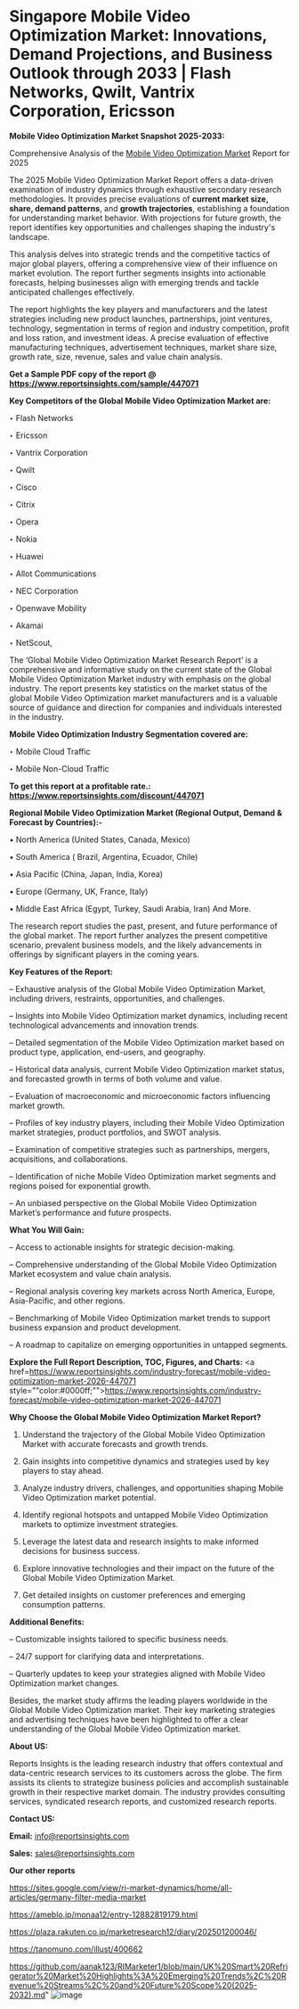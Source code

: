# Singapore Mobile Video Optimization Market: Innovations, Demand Projections, and Business Outlook through 2033 | Flash Networks, Qwilt, Vantrix Corporation, Ericsson

<strong>Mobile Video Optimization Market Snapshot 2025-2033:</strong>

Comprehensive Analysis of the <a href=https://www.reportsinsights.com/sample/447071>Mobile Video Optimization Market</a> Report for 2025

The 2025 Mobile Video Optimization Market Report offers a data-driven examination of industry dynamics through exhaustive secondary research methodologies. It provides precise evaluations of <strong>current market size, share, demand patterns</strong>, and <strong>growth trajectories</strong>, establishing a foundation for understanding market behavior. With projections for future growth, the report identifies key opportunities and challenges shaping the industry's landscape.

This analysis delves into strategic trends and the competitive tactics of major global players, offering a comprehensive view of their influence on market evolution. The report further segments insights into actionable forecasts, helping businesses align with emerging trends and tackle anticipated challenges effectively.

The report highlights the key players and manufacturers and the latest strategies including new product launches, partnerships, joint ventures, technology, segmentation in terms of region and industry competition, profit and loss ration, and investment ideas. A precise evaluation of effective manufacturing techniques, advertisement techniques, market share size, growth rate, size, revenue, sales and value chain analysis.

<strong>Get a Sample PDF copy of the report @ <a href=https://www.reportsinsights.com/sample/447071 style=color:#0000ff;>https://www.reportsinsights.com/sample/447071</a></strong>

<strong>Key Competitors of the Global Mobile Video Optimization Market are:</strong>

‣ Flash Networks

‣ Ericsson

‣ Vantrix Corporation

‣ Qwilt

‣ Cisco

‣ Citrix

‣ Opera

‣ Nokia

‣ Huawei

‣ Allot Communications

‣ NEC Corporation

‣ Openwave Mobility

‣ Akamai

‣ NetScout,

The ‘Global Mobile Video Optimization Market Research Report’ is a comprehensive and informative study on the current state of the Global Mobile Video Optimization Market industry with emphasis on the global industry. The report presents key statistics on the market status of the global Mobile Video Optimization market manufacturers and is a valuable source of guidance and direction for companies and individuals interested in the industry.

<strong>Mobile Video Optimization Industry Segmentation covered are:</strong>

‣ Mobile Cloud Traffic

‣ Mobile Non-Cloud Traffic

<strong>To get this report at a profitable rate.: <a href=https://www.reportsinsights.com/discount/447071 style=color:#0000ff;>https://www.reportsinsights.com/discount/447071</a></strong>

<strong>Regional Mobile Video Optimization Market (Regional Output, Demand &amp; Forecast by Countries):-</strong>

• North America (United States, Canada, Mexico)

• South America ( Brazil, Argentina, Ecuador, Chile)

• Asia Pacific (China, Japan, India, Korea)

• Europe (Germany, UK, France, Italy)

• Middle East Africa (Egypt, Turkey, Saudi Arabia, Iran) And More.

The research report studies the past, present, and future performance of the global market. The report further analyzes the present competitive scenario, prevalent business models, and the likely advancements in offerings by significant players in the coming years.

<strong>Key Features of the Report:</strong>

– Exhaustive analysis of the Global Mobile Video Optimization Market, including drivers, restraints, opportunities, and challenges.

– Insights into Mobile Video Optimization market dynamics, including recent technological advancements and innovation trends.

– Detailed segmentation of the Mobile Video Optimization market based on product type, application, end-users, and geography.

– Historical data analysis, current Mobile Video Optimization market status, and forecasted growth in terms of both volume and value.

– Evaluation of macroeconomic and microeconomic factors influencing market growth.

– Profiles of key industry players, including their Mobile Video Optimization market strategies, product portfolios, and SWOT analysis.

– Examination of competitive strategies such as partnerships, mergers, acquisitions, and collaborations.

– Identification of niche Mobile Video Optimization market segments and regions poised for exponential growth.

– An unbiased perspective on the Global Mobile Video Optimization Market’s performance and future prospects.

<strong>What You Will Gain:</strong>

– Access to actionable insights for strategic decision-making.

– Comprehensive understanding of the Global Mobile Video Optimization Market ecosystem and value chain analysis.

– Regional analysis covering key markets across North America, Europe, Asia-Pacific, and other regions.

– Benchmarking of Mobile Video Optimization market trends to support business expansion and product development.

– A roadmap to capitalize on emerging opportunities in untapped segments.

<strong>Explore the Full Report Description, TOC, Figures, and Charts:</strong>
<a href=https://www.reportsinsights.com/industry-forecast/mobile-video-optimization-market-2026-447071 style=""color:#0000ff;"">https://www.reportsinsights.com/industry-forecast/mobile-video-optimization-market-2026-447071</a>

<strong>Why Choose the Global Mobile Video Optimization Market Report?</strong>

1. Understand the trajectory of the Global Mobile Video Optimization Market with accurate forecasts and growth trends.

2. Gain insights into competitive dynamics and strategies used by key players to stay ahead.

3. Analyze industry drivers, challenges, and opportunities shaping Mobile Video Optimization market potential.

4. Identify regional hotspots and untapped Mobile Video Optimization markets to optimize investment strategies.

5. Leverage the latest data and research insights to make informed decisions for business success.

6. Explore innovative technologies and their impact on the future of the Global Mobile Video Optimization Market.

7. Get detailed insights on customer preferences and emerging consumption patterns.

<strong>Additional Benefits:</strong>

– Customizable insights tailored to specific business needs.

– 24/7 support for clarifying data and interpretations.

– Quarterly updates to keep your strategies aligned with Mobile Video Optimization market changes.

Besides, the market study affirms the leading players worldwide in the Global Mobile Video Optimization market. Their key marketing strategies and advertising techniques have been highlighted to offer a clear understanding of the Global Mobile Video Optimization market.

<strong><strong>About US</strong>:</strong>

Reports Insights is the leading research industry that offers contextual and data-centric research services to its customers across the globe. The firm assists its clients to strategize business policies and accomplish sustainable growth in their respective market domain. The industry provides consulting services, syndicated research reports, and customized research reports.

<strong>Contact US:</strong>

<p class=><b>Email:</b> <a href=mailto:info@reportsinsights.com>info@reportsinsights.com</a></p>
<p class=><b>Sales:</b> <a href=mailto:sales@reportsinsights.com>sales@reportsinsights.com</a></p>

<strong>Our other reports</strong>

<a href=https://sites.google.com/view/ri-market-dynamics/home/all-articles/germany-filter-media-market>https://sites.google.com/view/ri-market-dynamics/home/all-articles/germany-filter-media-market</a>

<a href=https://ameblo.jp/monaa12/entry-12882819179.html>https://ameblo.jp/monaa12/entry-12882819179.html</a>

<a href=https://plaza.rakuten.co.jp/marketresearch12/diary/202501200046/>https://plaza.rakuten.co.jp/marketresearch12/diary/202501200046/</a>

<a href=https://tanomuno.com/illust/400662>https://tanomuno.com/illust/400662</a>

<a href=https://github.com/aanak123/RIMarketer1/blob/main/UK%20Smart%20Refrigerator%20Market%20Highlights%3A%20Emerging%20Trends%2C%20Revenue%20Streams%2C%20and%20Future%20Scope%20(2025-2032).md>https://github.com/aanak123/RIMarketer1/blob/main/UK%20Smart%20Refrigerator%20Market%20Highlights%3A%20Emerging%20Trends%2C%20Revenue%20Streams%2C%20and%20Future%20Scope%20(2025-2032).md</a>"
![image](https://github.com/user-attachments/assets/30452fd8-da1d-4a75-8c85-e49306b94914)
